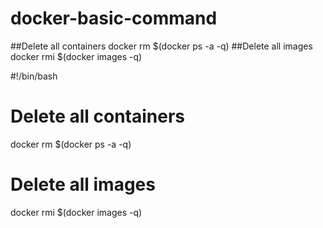 # docker-basic-command

##Delete all containers
docker rm $(docker ps -a -q)
##Delete all images
docker rmi $(docker images -q)

#!/bin/bash
# Delete all containers
docker rm $(docker ps -a -q)
# Delete all images
docker rmi $(docker images -q)
